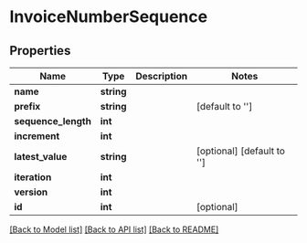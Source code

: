 # InvoiceNumberSequence

## Properties
Name | Type | Description | Notes
------------ | ------------- | ------------- | -------------
**name** | **string** |  | 
**prefix** | **string** |  | [default to '']
**sequence_length** | **int** |  | 
**increment** | **int** |  | 
**latest_value** | **string** |  | [optional] [default to '']
**iteration** | **int** |  | 
**version** | **int** |  | 
**id** | **int** |  | [optional] 

[[Back to Model list]](../README.md#documentation-for-models) [[Back to API list]](../README.md#documentation-for-api-endpoints) [[Back to README]](../README.md)


